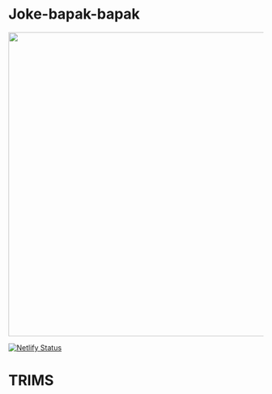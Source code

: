 # Joke-bapak-bapak

  <p >
            <img width="600px" src="">
  </p>  

   [![Netlify Status](https://api.netlify.com/api/v1/badges/ee755f0d-0400-4688-af4a-18a288f5215d/deploy-status)](https://app.netlify.com/sites/joke-bapak-bapak/deploys)



# TRIMS





















